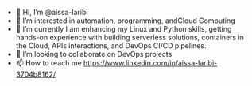 - 👋 Hi, I’m @aissa-laribi
- 👀 I’m interested in automation, programming, andCloud Computing
- 🌱 I’m currently I am enhancing my Linux and Python skills, getting hands-on experience with building serverless solutions, containers in the Cloud, APIs interactions, and DevOps CI/CD pipelines.
- 💞️ I’m looking to collaborate on DevOps projects
- 📫 How to reach me https://www.linkedin.com/in/aissa-laribi-3704b8162/

<!---
aissa-laribi/aissa-laribi is a ✨ special ✨ repository because its `README.md` (this file) appears on your GitHub profile.
You can click the Preview link to take a look at your changes.
--->
